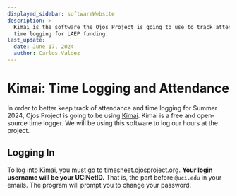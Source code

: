 ```yaml
---
displayed_sidebar: softwareWebsite
description: >
  Kimai is the software the Ojos Project is going to use to track attendance and
  time logging for LAEP funding.
last_update:
  date: June 17, 2024
  author: Carlos Valdez
---
```

# Kimai: Time Logging and Attendance

In order to better keep track of attendance and time logging for Summer 2024,
Ojos Project is going to be using [Kimai](https://github.com/kimai/kimai/).
Kimai is a free and open-source time logger. We will be using this software to
log our hours at the project.

## Logging In

To log into Kimai, you must go to
[timesheet.ojosproject.org](timesheet.ojosproject.org). **Your login username
will be your UCINetID.** That is, the part before `@uci.edu` in your emails. The
program will prompt you to change your password.
